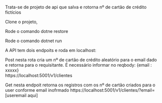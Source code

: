 Trata-se de projeto de api que salva e rotorna nº de cartão de crédito fictícios

Clone o projeto,

Rode o comando dotne restore

Rode o comando dotnet run

A API tem dois endpoits e roda em localhost:

Post nesta rota cria um nº de cartão de crédito aleatório para o email dado e retorna para o requisitante. É necessário informar no reqbody: {email : xxxxx}  
https://localhost:5001/v1/clientes

Get nesta endpoit retorna os registros com os nº de cartão criados para o user conforme email inofrmado 
https://localhost:5001/v1/clientes/?email=[useremail aqui]

